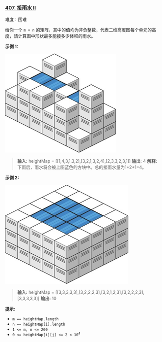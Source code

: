 ### [407\. 接雨水 II](https://leetcode.cn/problems/trapping-rain-water-ii/)

难度：困难

给你一个 <code>m &times; n</code> 的矩阵，其中的值均为非负整数，代表二维高度图每个单元的高度，请计算图中形状最多能接多少体积的雨水。

**示例 1:**

![](./assets/img/Question0407_01.jpg)

> **输入:** heightMap = \[[1,4,3,1,3,2],[3,2,1,3,2,4],[2,3,3,2,3,1]]
> **输出:** 4
> **解释:** 下雨后，雨水将会被上图蓝色的方块中。总的接雨水量为1+2+1=4。

**示例 2:**

![](./assets/img/Question0407_02.jpg)

> **输入:** heightMap = \[[3,3,3,3,3],[3,2,2,2,3],[3,2,1,2,3],[3,2,2,2,3],[3,3,3,3,3]]
> **输出:** 10

**提示:**

- `m == heightMap.length`
- `n == heightMap[i].length`
- `1 <= m, n <= 200`
- <code>0 <= heightMap[i][j] <= 2 &times; 10<sup>4</sup></code>
